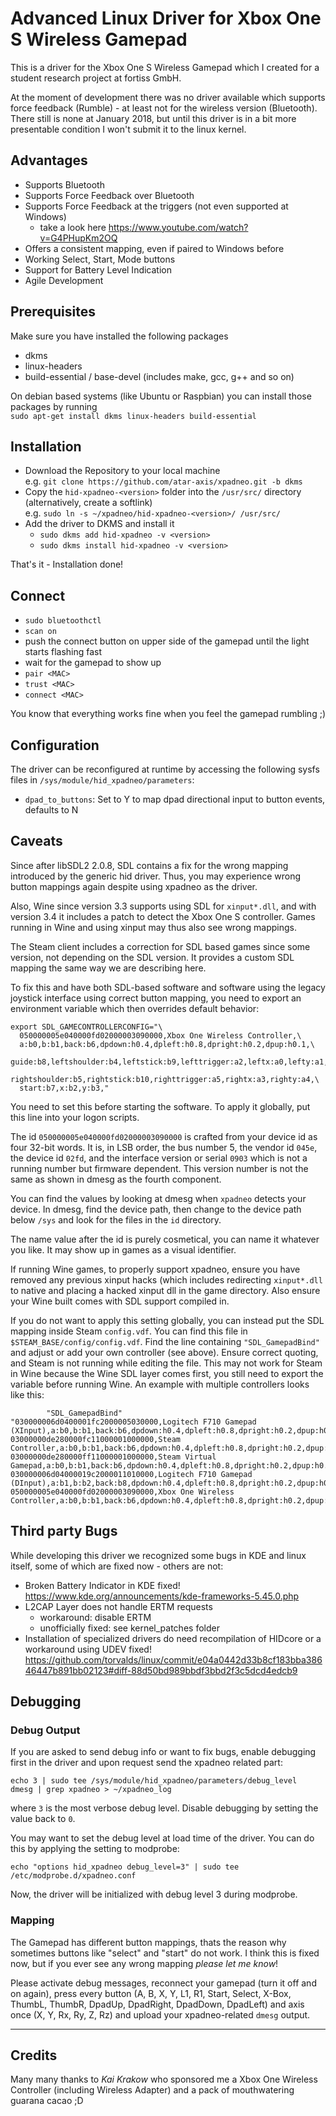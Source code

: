 # Advanced Linux Driver for Xbox One S Wireless Gamepad
This is a driver for the Xbox One S Wireless Gamepad which I created for a student research project at fortiss GmbH.

At the moment of development there was no driver available which supports force feedback (Rumble) - at least not for the wireless version (Bluetooth). There still is none at January 2018, but until this driver is in a bit more presentable condition I won't submit it to the linux kernel.

## Advantages
* Supports Bluetooth
* Supports Force Feedback over Bluetooth
* Supports Force Feedback at the triggers (not even supported at Windows)
  * take a look here https://www.youtube.com/watch?v=G4PHupKm2OQ
* Offers a consistent mapping, even if paired to Windows before
* Working Select, Start, Mode buttons
* Support for Battery Level Indication
* Agile Development


## Prerequisites
Make sure you have installed the following packages
* dkms
* linux-headers
* build-essential / base-devel (includes make, gcc, g++ and so on)

On debian based systems (like Ubuntu or Raspbian) you can install those packages by running  
`sudo apt-get install dkms linux-headers build-essential`

## Installation
* Download the Repository to your local machine  
  e.g. `git clone https://github.com/atar-axis/xpadneo.git -b dkms`
* Copy the `hid-xpadneo-<version>` folder into the `/usr/src/` directory (alternatively, create a softlink)  
  e.g. `sudo ln -s ~/xpadneo/hid-xpadneo-<version>/ /usr/src/`
* Add the driver to DKMS and install it
  * `sudo dkms add hid-xpadneo -v <version>`
  * `sudo dkms install hid-xpadneo -v <version>`
  
That's it - Installation done!
  
## Connect
* `sudo bluetoothctl`
* `scan on`
* push the connect button on upper side of the gamepad until the light starts flashing fast
* wait for the gamepad to show up 
* `pair <MAC>`
* `trust <MAC>`
* `connect <MAC>`

You know that everything works fine when you feel the gamepad rumbling ;)

## Configuration
The driver can be reconfigured at runtime by accessing the following sysfs
files in `/sys/module/hid_xpadneo/parameters`:

- `dpad_to_buttons`: Set to Y to map dpad directional input to button events,
  defaults to N

## Caveats
Since after libSDL2 2.0.8, SDL contains a fix for the wrong mapping introduced
by the generic hid driver. Thus, you may experience wrong button mappings
again despite using xpadneo as the driver.

Also, Wine since version 3.3 supports using SDL for `xinput*.dll`, and with
version 3.4 it includes a patch to detect the Xbox One S controller. Games
running in Wine and using xinput may thus also see wrong mappings.

The Steam client includes a correction for SDL based games since some
version, not depending on the SDL version. It provides a custom SDL
mapping the same way we are describing here.

To fix this and have both SDL-based software and software using the legacy
joystick interface using correct button mapping, you need to export an
environment variable which then overrides default behavior:

```
export SDL_GAMECONTROLLERCONFIG="\
  050000005e040000fd02000003090000,Xbox One Wireless Controller,\
  a:b0,b:b1,back:b6,dpdown:h0.4,dpleft:h0.8,dpright:h0.2,dpup:h0.1,\
  guide:b8,leftshoulder:b4,leftstick:b9,lefttrigger:a2,leftx:a0,lefty:a1,\
  rightshoulder:b5,rightstick:b10,righttrigger:a5,rightx:a3,righty:a4,\
  start:b7,x:b2,y:b3,"
```

You need to set this before starting the software. To apply it globally,
put this line into your logon scripts.

The id `050000005e040000fd02000003090000` is crafted from your device
id as four 32-bit words. It is, in LSB order, the bus number 5, the
vendor id `045e`, the device id `02fd`, and the interface version
or serial `0903` which is not a running number but firmware dependent.
This version number is not the same as shown in dmesg as the fourth
component.

You can find the values by looking at dmesg when `xpadneo` detects
your device. In dmesg, find the device path, then change to the
device path below `/sys` and look for the files in the `id` directory.

The name value after the id is purely cosmetical, you can name it
whatever you like. It may show up in games as a visual identifier.

If running Wine games, to properly support xpadneo, ensure you have
removed any previous xinput hacks (which includes redirecting
`xinput*.dll` to native and placing a hacked xinput dll in the
game directory. Also ensure your Wine built comes with SDL support
compiled in.

If you do not want to apply this setting globally, you can instead
put the SDL mapping inside Steam `config.vdf`. You can find this
file in `$STEAM_BASE/config/config.vdf`. Find the line containing
`"SDL_GamepadBind"` and adjust or add your own controller (see
above). Ensure correct quoting, and Steam is not running
while editing the file. This may not work for Steam in Wine
because the Wine SDL layer comes first, you still need to export
the variable before running Wine. An example with multiple
controllers looks like this:

```
        "SDL_GamepadBind"               "030000006d0400001fc2000005030000,Logitech F710 Gamepad (XInput),a:b0,b:b1,back:b6,dpdown:h0.4,dpleft:h0.8,dpright:h0.2,dpup:h0.1,guide:b8,leftshoulder:b4,leftstick:b9,lefttrigger:a2,leftx:a0,lefty:a1,rightshoulder:b5,rightstick:b10,righttrigger:a5,rightx:a3,righty:a4,start:b7,x:b2,y:b3,
03000000de280000fc11000001000000,Steam Controller,a:b0,b:b1,back:b6,dpdown:h0.4,dpleft:h0.8,dpright:h0.2,dpup:h0.1,guide:b8,leftshoulder:b4,leftstick:b9,lefttrigger:a2,leftx:a0,lefty:a1,rightshoulder:b5,rightstick:b10,righttrigger:a5,rightx:a3,righty:a4,start:b7,x:b2,y:b3,
03000000de280000ff11000001000000,Steam Virtual Gamepad,a:b0,b:b1,back:b6,dpdown:h0.4,dpleft:h0.8,dpright:h0.2,dpup:h0.1,guide:b8,leftshoulder:b4,leftstick:b9,lefttrigger:a2,leftx:a0,lefty:a1,rightshoulder:b5,rightstick:b10,righttrigger:a5,rightx:a3,righty:a4,start:b7,x:b2,y:b3,
030000006d04000019c2000011010000,Logitech F710 Gamepad (DInput),a:b1,b:b2,back:b8,dpdown:h0.4,dpleft:h0.8,dpright:h0.2,dpup:h0.1,leftshoulder:b4,leftstick:b10,lefttrigger:b6,leftx:a0,lefty:a1,rightshoulder:b5,rightstick:b11,righttrigger:b7,rightx:a2,righty:a3,start:b9,x:b0,y:b3,
050000005e040000fd02000003090000,Xbox One Wireless Controller,a:b0,b:b1,back:b6,dpdown:h0.4,dpleft:h0.8,dpright:h0.2,dpup:h0.1,guide:b8,leftshoulder:b4,leftstick:b9,lefttrigger:a2,leftx:a0,lefty:a1,rightshoulder:b5,rightstick:b10,righttrigger:a5,rightx:a3,righty:a4,start:b7,x:b2,y:b3,"
```

## Third party Bugs
While developing this driver we recognized some bugs in KDE and linux itself,
some of which are fixed now - others are not:
* Broken Battery Indicator in KDE
  fixed! https://www.kde.org/announcements/kde-frameworks-5.45.0.php
* L2CAP Layer does not handle ERTM requests
  * workaround: disable ERTM
  * unofficially fixed: see kernel_patches folder
* Installation of specialized drivers do need recompilation of HIDcore or a workaround using UDEV
  fixed! https://github.com/torvalds/linux/commit/e04a0442d33b8cf183bba38646447b891bb02123#diff-88d50bd989bbdf3bbd2f3c5dcd4edcb9


## Debugging
### Debug Output
If you are asked to send debug info or want to fix bugs, enable debugging
first in the driver and upon request send the xpadneo related part:

```
echo 3 | sudo tee /sys/module/hid_xpadneo/parameters/debug_level
dmesg | grep xpadneo > ~/xpadneo_log
```

where `3` is the most verbose debug level. Disable debugging by setting the
value back to `0`.

You may want to set the debug level at load time of the driver. You can do
this by applying the setting to modprobe:

```
echo "options hid_xpadneo debug_level=3" | sudo tee /etc/modprobe.d/xpadneo.conf
```

Now, the driver will be initialized with debug level 3 during modprobe.

### Mapping
The Gamepad has different button mappings, thats the reason why sometimes
buttons like "select" and "start" do not work. I think this is fixed now,
but if you ever see any wrong mapping *please let me know*!

Please activate debug messages, reconnect your gamepad (turn it off and on
again), press every button (A, B, X, Y, L1, R1, Start, Select, X-Box, ThumbL,
ThumbR, DpadUp, DpadRight, DpadDown, DpadLeft) and axis once (X, Y, Rx, Ry,
Z, Rz) and upload your xpadneo-related `dmesg` output.


---

## Credits
Many many thanks to *Kai Krakow* who sponsored me a Xbox One Wireless Controller (including Wireless Adapter) and a pack of mouthwatering guarana cacao ;D

